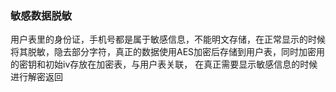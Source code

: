 ### 敏感数据脱敏
用户表里的身份证，手机号都是属于敏感信息，不能明文存储，在正常显示的时候将其脱敏，隐去部分字符，真正的数据使用AES加密后存储到用户表，同时加密用的密钥和初始iv存放在加密表，与用户表关联，
在真正需要显示敏感信息的时候进行解密返回